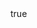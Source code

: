 ---
title: # 포스트 제목
description: # 포스트 설명 
author: Beef # 작성자 이름
date: # 작성 날짜 (YYYY-MM-DD HH:MM:SS +TIMEZONE 형식)
categories: [] # 카테고리 목록
tags: [] # 태그 목록 
pin: true # 고정 여부 
math: true # 수학 공식 렌더링 활성화
mermaid: true # Mermaid 다이어그램 활성화
image:
  path: /assets/img/commons/ # 포스트 대표 이미지 경로
---